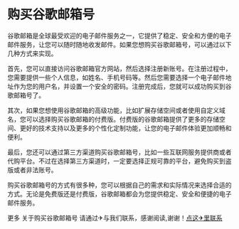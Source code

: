 # 购买谷歌邮箱号

谷歌邮箱是全球最受欢迎的电子邮件服务之一，它提供了稳定、安全和方便的电子邮件服务，让您可以随时随地收发邮件。如果您想购买谷歌邮箱号，可以通过以下几种方式来实现。

首先，您可以直接访问谷歌邮箱官方网站，然后选择注册新账号。在注册过程中，您需要提供一些个人信息，如姓名、手机号码等。然后您需要选择一个电子邮件地址作为您的用户名，并设置一个安全的密码。注册完成后，您就可以成功购买到谷歌邮箱号了。

其次，如果您想使用谷歌邮箱的高级功能，比如扩展存储空间或者使用自定义域名，您可以选择购买谷歌邮箱的付费版。付费版的谷歌邮箱提供了更多的存储空间、更好的技术支持以及更多的个性化定制功能，让您的电子邮件体验更加顺畅和便利。

最后，您还可以通过第三方渠道购买谷歌邮箱号，比如一些互联网服务提供商或者代购平台。不过在选择第三方渠道时，一定要选择正规可靠的平台，避免购买到盗版或者非法账号。

购买谷歌邮箱号的方式有很多种，您可以根据自己的需求和实际情况来选择合适的方式。无论是免费版还是付费版，谷歌邮箱都会为您提供稳定、安全和便捷的电子邮件服务。

更多 关于购买谷歌邮箱号 请通过✈与我们联系，感谢阅读,谢谢！[点这✈里联系](https://d.k02.cc)